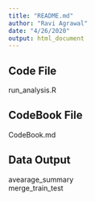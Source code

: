 ```yaml
---
title: "README.md"
author: "Ravi Agrawal"
date: "4/26/2020"
output: html_document
---
```


## Code File

run_analysis.R

## CodeBook File

CodeBook.md

## Data Output

avearage_summary  
merge_train_test
